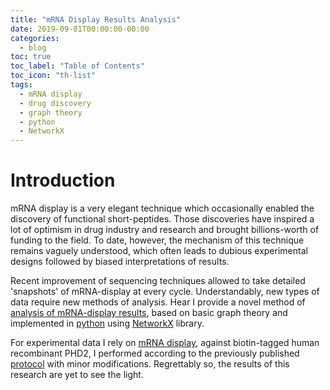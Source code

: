 ```yaml
---
title: "mRNA Display Results Analysis"
date: 2019-09-01T00:00:00-00:00
categories:
  - blog
toc: true
toc_label: "Table of Contents"
toc_icon: "th-list"
tags:
  - mRNA display
  - drug discovery
  - graph theory
  - python
  - NetworkX
---
```

# Introduction

mRNA display is a very elegant technique which occasionally enabled the discovery of functional short-peptides. Those discoveries have inspired a lot of optimism in drug industry and research and brought billions-worth of funding to the field.  To date, however, the mechanism of this technique remains vaguely understood, which often leads to dubious experimental designs followed by biased interpretations of results.

Recent improvement of sequencing techniques allowed to take detailed 'snapshots' of mRNA-display at every cycle. Understandably, new types of data require new methods of analysis. Hear I provide a novel method of [analysis of mRNA-display results][mrna-display], based on basic graph theory and implemented in [python][python] using [NetworkX][networkx] library.

For experimental data I rely on [mRNA display][mrna-display-data], against biotin-tagged human recombinant PHD2, I performed according to the previously published [protocol][hayashi-ref] with minor modifications. Regrettably so, the results of this research are yet to see the light.

[mrna-display]: https://github.com/nikita-loik/mrna-display
[python]: https://www.python.org/
[networkx]: https://networkx.github.io/
[mrna-display-data]: https://github.com/nikita-loik/mrna-display/tree/master/sample_input
[hayashi-ref]: https://onlinelibrary.wiley.com/doi/abs/10.1002/anie.201108118

